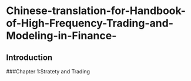 # Chinese-translation-for-Handbook-of-High-Frequency-Trading-and-Modeling-in-Finance-
## Introduction
###Chapter 1:Stratety and Trading
